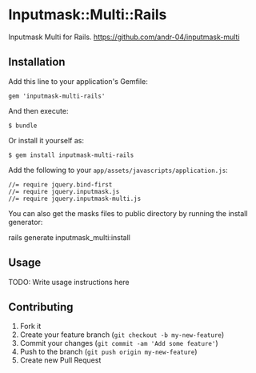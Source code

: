 # Inputmask::Multi::Rails

Inputmask Multi for Rails. https://github.com/andr-04/inputmask-multi

## Installation

Add this line to your application's Gemfile:

    gem 'inputmask-multi-rails'

And then execute:

    $ bundle

Or install it yourself as:

    $ gem install inputmask-multi-rails

Add the following to your `app/assets/javascripts/application.js`:

    //= require jquery.bind-first
    //= require jquery.inputmask.js
    //= require jquery.inputmask-multi.js

You can also get the masks files to public directory by running the install generator:

   rails generate inputmask_multi:install

## Usage

TODO: Write usage instructions here

## Contributing

1. Fork it
2. Create your feature branch (`git checkout -b my-new-feature`)
3. Commit your changes (`git commit -am 'Add some feature'`)
4. Push to the branch (`git push origin my-new-feature`)
5. Create new Pull Request
